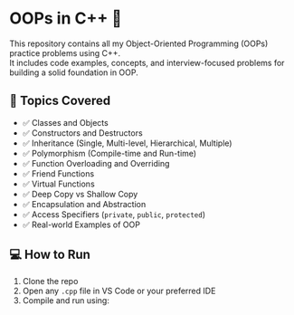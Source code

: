 # OOPs in C++ 🚀

This repository contains all my Object-Oriented Programming (OOPs) practice problems using C++.  
It includes code examples, concepts, and interview-focused problems for building a solid foundation in OOP.



## 🧠 Topics Covered

- ✅ Classes and Objects
- ✅ Constructors and Destructors
- ✅ Inheritance (Single, Multi-level, Hierarchical, Multiple)
- ✅ Polymorphism (Compile-time and Run-time)
- ✅ Function Overloading and Overriding
- ✅ Friend Functions
- ✅ Virtual Functions
- ✅ Deep Copy vs Shallow Copy
- ✅ Encapsulation and Abstraction
- ✅ Access Specifiers (`private`, `public`, `protected`)
- ✅ Real-world Examples of OOP



## 💻 How to Run

1. Clone the repo
2. Open any `.cpp` file in VS Code or your preferred IDE
3. Compile and run using:


